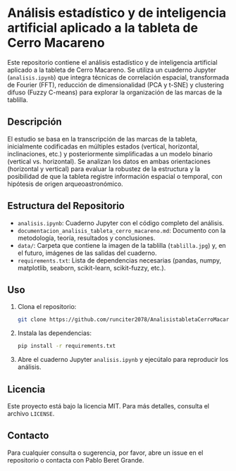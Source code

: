 # Análisis estadístico y de inteligencia artificial aplicado a la tableta de Cerro Macareno

Este repositorio contiene el análisis estadístico y de inteligencia artificial aplicado a la tableta de Cerro Macareno. Se utiliza un cuaderno Jupyter (`analisis.ipynb`) que integra técnicas de correlación espacial, transformada de Fourier (FFT), reducción de dimensionalidad (PCA y t-SNE) y clustering difuso (Fuzzy C-means) para explorar la organización de las marcas de la tablilla.

## Descripción

El estudio se basa en la transcripción de las marcas de la tableta, inicialmente codificadas en múltiples estados (vertical, horizontal, inclinaciones, etc.) y posteriormente simplificadas a un modelo binario (vertical vs. horizontal). Se analizan los datos en ambas orientaciones (horizontal y vertical) para evaluar la robustez de la estructura y la posibilidad de que la tableta registre información espacial o temporal, con hipótesis de origen arqueoastronómico.

## Estructura del Repositorio

- `analisis.ipynb`: Cuaderno Jupyter con el código completo del análisis.
- `documentacion_analisis_tableta_cerro_macareno.md`: Documento con la metodología, teoría, resultados y conclusiones.
- `data/`: Carpeta que contiene la imagen de la tablilla (`tablilla.jpg`) y, en el futuro, imágenes de las salidas del cuaderno.
- `requirements.txt`: Lista de dependencias necesarias (pandas, numpy, matplotlib, seaborn, scikit-learn, scikit-fuzzy, etc.).

## Uso

1. Clona el repositorio:
   ```bash
   git clone https://github.com/runciter2078/AnalisistabletaCerroMacareno.git
   ```
2. Instala las dependencias:
   ```bash
   pip install -r requirements.txt
   ```
3. Abre el cuaderno Jupyter `analisis.ipynb` y ejecútalo para reproducir los análisis.

## Licencia

Este proyecto está bajo la licencia MIT. Para más detalles, consulta el archivo `LICENSE`.

## Contacto

Para cualquier consulta o sugerencia, por favor, abre un issue en el repositorio o contacta con Pablo Beret Grande.
```
